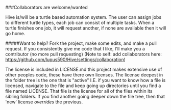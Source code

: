 ###Collaborators are welcome/wanted


Hive is/will be a turtle based automation system. The user can assign jobs to different turtle types, each job can consist of multiple tasks. When a turtle finishes one job, it will request another, if none are available then it will go home.


#####Want to help?
Fork the project, make some edits, and make a pull request. If you consistently give me code that I like, I'll make you a contributor (no more pull requesting) (Note to self: add collaborators here: https://github.com/lupus590/Hive/settings/collaboration)

The license is included in LICENSE.md
this project makes extensive use of other peoples code, these have there own licenses. The license deepest in the folder tree is the one that is "active" I.E. if you want to know how a file is licensed, navigate to the file and keep going up directories until you find a file named LICENSE. That file is the license for all of the files within its sibling folders. If you find another going deeper down the file tree, then that 'new' license *overrides* the previous.
